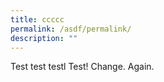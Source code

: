 ```yaml
---
title: ccccc
permalink: /asdf/permalink/
description: ""
---
```

Test test testl Test! Change. Again.